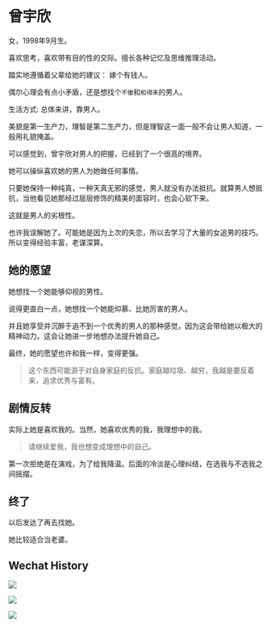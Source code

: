 # 曾宇欣

女，1998年9月生。

喜欢思考，喜欢带有目的性的交际。擅长各种记忆及思维推理活动。

踏实地遵循着父辈给她的建议： 嫁个有钱人。

偶尔心理会有点小矛盾，还是想找个`不傻`和`和得来`的男人。



生活方式: 总体来讲，靠男人。

美貌是第一生产力，理智是第二生产力，但是理智这一面一般不会让男人知道，一般用礼貌掩盖。



可以感觉到，曾宇欣对男人的把握，已经到了一个很高的境界。

她可以操纵喜欢她的男人为她做任何事情。

只要她保持一种纯真，一种天真无邪的感觉，男人就没有办法抵抗。就算男人想抵抗，当他看见她那经过层层修饰的精美的面容时，也会心软下来。

这就是男人的劣根性。



也许我误解她了。可能她是因为上次的失恋，所以去学习了大量的女追男的技巧。所以变得经验丰富，老谋深算。

## 她的愿望

她想找一个她能够仰视的男性。

说得更直白一点，她想找一个她能仰慕、比她厉害的男人。

并且她享受并沉醉于追不到一个优秀的男人的那种感觉，因为这会带给她以极大的精神动力。这会让她进一步地想办法提升她自己。

最终，她的愿望也许和我一样，变得更强。

> 这个东西可能源于对自身家庭的反抗。家庭越垃圾、越穷，我越是要反着来，追求优秀与富有。

## 剧情反转

实际上她是喜欢我的。当然，她喜欢优秀的我，我理想中的我。

> 请继续爱我，我也想变成理想中的自己。

第一次拒绝是在演戏，为了给我降温。后面的冷淡是心理纠结，在选我与不选我之间摇摆。

## 终了

以后发达了再去找她。

她比较适合当老婆。

## Wechat History

![](../.gitbook/assets/1.jpeg)

![](../.gitbook/assets/2.jpeg)

![](../.gitbook/assets/3.jpeg)

